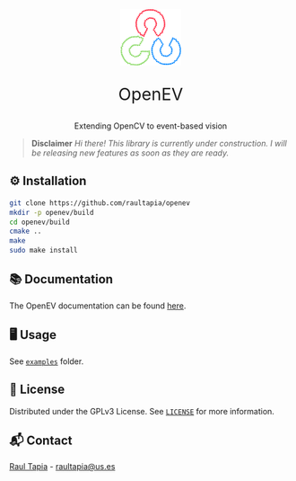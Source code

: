 <!--
\cond INTERNAL
-->
<div align="center" style="margin-bottom: 10px;">
<a href="https://github.com/raultapia/openev">
<img src="docs/logo.png" alt="logo">
</a>
<p style="font-size: 30px" class="name">OpenEV</p>
</div>
<p align="center" class="brief">
Extending OpenCV to event-based vision
</p>
<!--
\endcond
-->

> **Disclaimer** *Hi there! This library is currently under construction. I will be releasing new features as soon as they are ready.*

## ⚙️ Installation

```bash
git clone https://github.com/raultapia/openev
mkdir -p openev/build
cd openev/build
cmake ..
make
sudo make install
```

## 📚 Documentation
The OpenEV documentation can be found [here](https://raultapia.github.io/openev).

## 🖥️ Usage
See [`examples`](https://github.com/raultapia/openev/tree/main/examples) folder.

## 📝 License

Distributed under the GPLv3 License. See [`LICENSE`](https://github.com/raultapia/openev/tree/main/LICENSE) for more information.

## 📬 Contact

[Raul Tapia](https://raultapia.com) - raultapia@us.es
